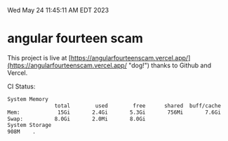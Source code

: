 Wed May 24 11:45:11 AM EDT 2023

# angular fourteen scam


This project is live at [https://angularfourteenscam.vercel.app/](https://angularfourteenscam.vercel.app/ "dog!") thanks to Github and Vercel.

CI Status: 

```bash
System Memory
               total        used        free      shared  buff/cache   available
Mem:            15Gi       2.4Gi       5.3Gi       756Mi       7.6Gi        11Gi
Swap:          8.0Gi       2.0Mi       8.0Gi
System Storage
908M	.
```

